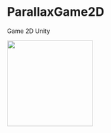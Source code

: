 # ParallaxGame2D
Game 2D Unity

<img src="https://media.giphy.com/media/fMPfkl8cg8yoGDjMGx/giphy.gif" width="200" height="200" />
